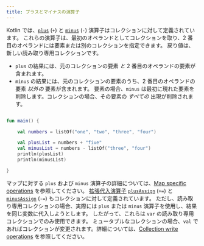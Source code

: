 ```yaml
---
title: プラスとマイナスの演算子
---
```

Kotlin では、[`plus`](https://kotlinlang.org/api/latest/jvm/stdlib/kotlin.collections/plus.html) (`+`) と [`minus`](https://kotlinlang.org/api/latest/jvm/stdlib/kotlin.collections/minus.html) (`-`) 演算子はコレクションに対して定義されています。
これらの演算子は、最初のオペランドとしてコレクションを取り、2 番目のオペランドには要素または別のコレクションを指定できます。
戻り値は、新しい読み取り専用コレクションです。

* `plus` の結果には、元のコレクションの要素 _と_ 2 番目のオペランドの要素が含まれます。
* `minus` の結果には、元のコレクションの要素のうち、2 番目のオペランドの要素 _以外の_ 要素が含まれます。
   要素の場合、`minus` は最初に現れた要素を削除します。コレクションの場合、その要素の _すべての_ 出現が削除されます。

```kotlin

fun main() {

    val numbers = listOf("one", "two", "three", "four")

    val plusList = numbers + "five"
    val minusList = numbers - listOf("three", "four")
    println(plusList)
    println(minusList)

}
```

マップに対する `plus` および `minus` 演算子の詳細については、[Map specific operations](map-operations) を参照してください。
[拡張代入演算子](operator-overloading#augmented-assignments) [`plusAssign`](https://kotlinlang.org/api/latest/jvm/stdlib/kotlin.collections/plus-assign.html) (`+=`) と [`minusAssign`](https://kotlinlang.org/api/latest/jvm/stdlib/kotlin.collections/minus-assign.html) (`-=`) もコレクションに対して定義されています。
ただし、読み取り専用コレクションの場合、実際には `plus` または `minus` 演算子を使用し、結果を同じ変数に代入しようとします。
したがって、これらは `var` の読み取り専用コレクションでのみ使用できます。
ミュータブルなコレクションの場合、`val` であればコレクションが変更されます。詳細については、[Collection write operations](collection-write) を参照してください。